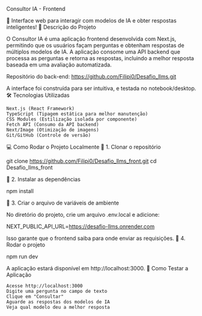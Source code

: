 Consultor IA - Frontend

🚀 Interface web para interagir com modelos de IA e obter respostas inteligentes!
📌 Descrição do Projeto

O Consultor IA é uma aplicação frontend desenvolvida com Next.js, permitindo que os usuários façam perguntas e obtenham respostas de múltiplos modelos de IA.
A aplicação consome uma API backend que processa as perguntas e retorna as respostas, incluindo a melhor resposta baseada em uma avaliação automatizada.

Repositório do back-end: https://github.com/Filipi0/Desafio_llms.git

A interface foi construída para ser intuitiva, e testada no notebook/desktop.
🛠 Tecnologias Utilizadas

    Next.js (React Framework)
    TypeScript (Tipagem estática para melhor manutenção)
    CSS Modules (Estilização isolada por componente)
    Fetch API (Consumo da API backend)
    Next/Image (Otimização de imagens)
    Git/GitHub (Controle de versão)

💻 Como Rodar o Projeto Localmente
🔹 1. Clonar o repositório

git clone https://github.com/Filipi0/Desafio_llms_front.git
cd Desafio_llms_front

🔹 2. Instalar as dependências

npm install

🔹 3. Criar o arquivo de variáveis de ambiente

No diretório do projeto, crie um arquivo .env.local e adicione:

NEXT_PUBLIC_API_URL=https://desafio-llms.onrender.com

Isso garante que o frontend saiba para onde enviar as requisições.
🔹 4. Rodar o projeto

npm run dev

A aplicação estará disponível em http://localhost:3000.
📌 Como Testar a Aplicação

    Acesse http://localhost:3000
    Digite uma pergunta no campo de texto
    Clique em "Consultar"
    Aguarde as respostas dos modelos de IA
    Veja qual modelo deu a melhor resposta
